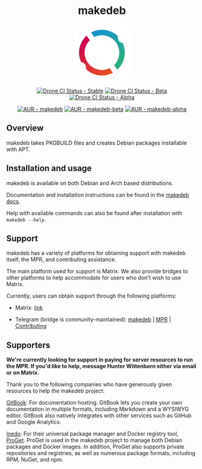<div align="center">
    <h1>makedeb</h1>
    <img height="150" src="https://raw.githubusercontent.com/makedeb/brand/main/final-transparent-bg.png">

[![Drone CI Status - Stable](https://img.shields.io/drone/build/makedeb/makedeb/stable?server=https%3A%2F%2Fdrone.hunterwittenborn.com&label=stable&logo=drone)](https://drone.hunterwittenborn.com/makedeb/makedeb)
[![Drone CI Status - Beta](https://img.shields.io/drone/build/makedeb/makedeb/beta?server=https%3A%2F%2Fdrone.hunterwittenborn.com&label=beta&logo=drone)](https://drone.hunterwittenborn.com/makedeb/makedeb)
[![Drone CI Status - Alpha](https://img.shields.io/drone/build/makedeb/makedeb/alpha?server=https%3A%2F%2Fdrone.hunterwittenborn.com&label=alpha&logo=drone)](https://drone.hunterwittenborn.com/makedeb/makedeb)

[![AUR - makedeb](https://img.shields.io/aur/version/makedeb?label=stable&logo=archlinux)](https://aur.archlinux.org/packages/makedeb/)
[![AUR - makedeb-beta](https://img.shields.io/aur/version/makedeb-beta?label=beta&logo=archlinux)](https://aur.archlinux.org/packages/makedeb-beta/)
[![AUR - makedeb-alpha](https://img.shields.io/aur/version/makedeb-alpha?label=alpha&logo=archlinux)](https://aur.archlinux.org/packages/makedeb-alpha/)
</div>

## Overview
makedeb takes PKGBUILD files and creates Debian packages installable with APT.

## Installation and usage
makedeb is available on both Debian and Arch based distributions.

Documentation and installation instructions can be found in the [makedeb docs](https://docs.hunterwittenborn.com/makedeb).

Help with available commands can also be found after installation with `makedeb --help`.

## Support
makedeb has a variety of platforms for obtaining support with makedeb itself, the MPR, and contributing assistance.

The main platform used for support is Matrix. We also provide bridges to other platforms to help accommodate for users who don't wish to use Matrix.

Currently, users can obtain support through the following platforms:

- Matrix: [link](https://matrix.to/#/!KOdBeHhHDQPQNLgioI:hunterwittenborn.com?via=hunterwittenborn.com&via=matrix.org&via=nerv.com.au)

- Telegram (bridge is community-maintained): [makedeb](https://t.me/joinchat/bigonOj_ZehkM2E1) | [MPR](https://t.me/joinchat/P9VjPp2TvPc4M2Zl) | [Contributing](https://t.me/joinchat/CcGduMayHy0xZDQ9)

## Supporters
**We're currently looking for support in paying for server resources to run the MPR. If you'd like to help, message Hunter Wittenborn either via email or on Matrix.**

Thank you to the following companies who have generously given resources to help the makedeb project:

[GitBook](https://www.gitbook.com/): For documentation hosting. GitBook lets you create your own documentation in multiple formats, including Markdown and a WYSIWYG editor. GitBook also natively integrates with other services such as GitHub and Google Analytics.

[Inedo](https://inedo.com/): For their universal package manager and Docker registry tool, [ProGet](https://inedo.com/proget). ProGet is used in the makedeb project to manage both Debian packages and Docker images. In addition, ProGet also supports private repositories and registries, as well as numerous package formats, including RPM, NuGet, and npm.
